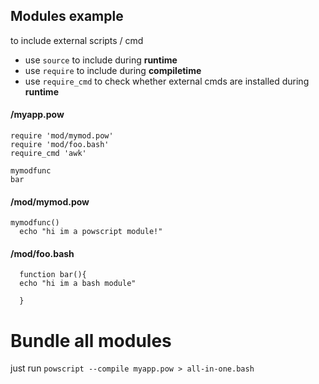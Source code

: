 ## Modules example

to include external scripts / cmd

* use `source` to include during **runtime**
* use `require` to include during **compiletime**
* use `require_cmd` to check whether external cmds are installed during **runtime**

####  /myapp.pow

    require 'mod/mymod.pow'
    require 'mod/foo.bash'
    require_cmd 'awk'

    mymodfunc
    bar

#### /mod/mymod.pow

    mymodfunc()
      echo "hi im a powscript module!"

#### /mod/foo.bash

      function bar(){
      echo "hi im a bash module"
    
      }

# Bundle all modules

just run `powscript --compile myapp.pow > all-in-one.bash`

